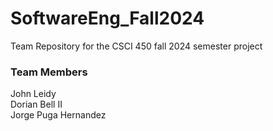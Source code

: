 # SoftwareEng_Fall2024

Team Repository for the CSCI 450 fall 2024 semester project

### Team Members  <br/>
John Leidy  
Dorian Bell II  
Jorge Puga Hernandez  
